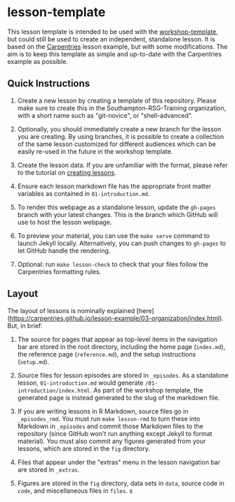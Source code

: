 lesson-template
===============

This lesson template is intended to be used with the
[workshop-template](https://github.com/Southampton-RSG-Training/workshop-template/),
but could still be used to create an independent, standalone lesson. It is based
on the [Carpentries](https://carpentries.github.io/lesson-example/) lesson
example, but with some modifications. The aim is to keep this template as simple
and up-to-date with the Carpentries example as possible.

## Quick Instructions

1. Create a new lesson by creating a template of this repository. Please make
   sure to create this in the Southampton-RSG-Training organization, with a
   short name such as "git-novice", or "shell-advanced".

2. Optionally, you should immediately create a new branch for the lesson you
   are creating. By using branches, it is possible to create a collection of the
   same lesson customized for different audiences which can be easily re-used
   in the future in the workshop template.

3. Create the lesson data. If you are unfamiliar with the format, please refer
   to the tutorial on [creating lessons](https://carpentries.github.io/lesson-example/).

4. Ensure each lesson markdown file has the appropriate front matter variables
   as contained in `01-introduction.md`.

5. To render this webpage as a standalone lesson, update the `gh-pages` branch
   with your latest changes. This is the branch which GitHub will use to host
   the lesson webpage.

6. To preview your material, you can use the `make serve` command to launch
   Jekyll locally. Alternatively, you can push changes to `gh-pages` to let
   GitHub handle the rendering.

7.  Optional: run `make lesson-check` to check that your files follow the
    Carpentries formatting rules.

## Layout

The layout of lessons is nominally explained [here]
(https://carpentries.github.io/lesson-example/03-organization/index.html). But,
in brief:

1.  The source for pages that appear as top-level items in the navigation bar
    are stored in the root directory, including the home page (`index.md`),
    the reference page (`reference.md`), and the setup instructions
    (`setup.md`).

2.  Source files for lesson episodes are stored in `_episodes`. As a standalone
    lesson, `01-introduction.md` would generate `/01-introduction/index.html`.
    As part of the workshop template, the generated page is instead generated
    to the slug of the markdown file.

3.  If you are writing lessons in R Markdown, source files go in
    `_episodes_rmd`. You must run `make lesson-rmd` to turn these into Markdown
    in `_episodes` and commit those Markdown files to the repository
    (since GitHub won't run anything except Jekyll to format material).
    You must also commit any figures generated from your lessons,
    which are stored in the `fig` directory.

5.  Files that appear under the "extras" menu in the lesson navigation bar are
    stored in `_extras`.

6.  Figures are stored in the `fig` directory, data sets in `data`,
    source code in `code`, and miscellaneous files in `files`.
s